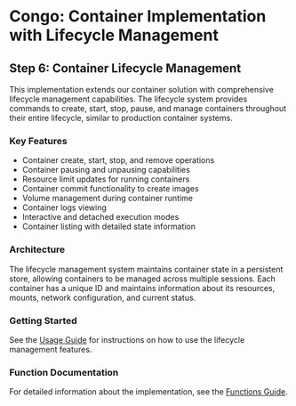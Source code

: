 # Congo: Container Implementation with Lifecycle Management

## Step 6: Container Lifecycle Management

This implementation extends our container solution with comprehensive lifecycle management capabilities. The lifecycle system provides commands to create, start, stop, pause, and manage containers throughout their entire lifecycle, similar to production container systems.

### Key Features

- Container create, start, stop, and remove operations
- Container pausing and unpausing capabilities
- Resource limit updates for running containers
- Container commit functionality to create images
- Volume management during container runtime
- Container logs viewing
- Interactive and detached execution modes
- Container listing with detailed state information

### Architecture

The lifecycle management system maintains container state in a persistent store, allowing containers to be managed across multiple sessions. Each container has a unique ID and maintains information about its resources, mounts, network configuration, and current status.

### Getting Started

See the [Usage Guide](usage.md) for instructions on how to use the lifecycle management features.

### Function Documentation

For detailed information about the implementation, see the [Functions Guide](functions.md).
